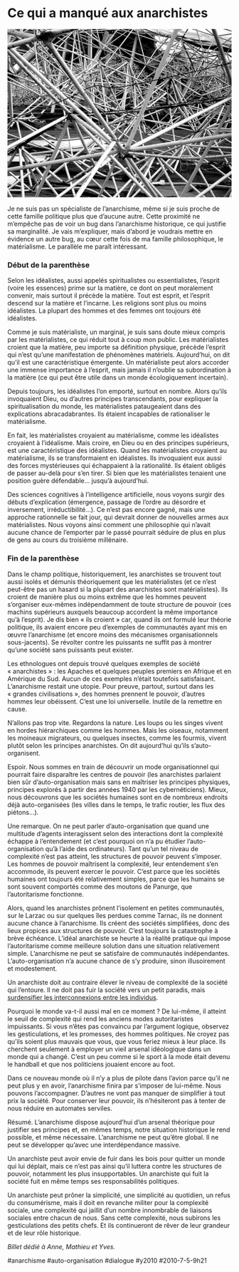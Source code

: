 # Ce qui a manqué aux anarchistes

![](_i/384027019_5e647272761.webp)

Je ne suis pas un spécialiste de l’anarchisme, même si je suis proche de cette famille politique plus que d’aucune autre. Cette proximité ne m’empêche pas de voir un bug dans l’anarchisme historique, ce qui justifie sa marginalité. Je vais m’expliquer, mais d’abord je voudrais mettre en évidence un autre bug, au cœur cette fois de ma famille philosophique, le matérialisme. Le parallèle me paraît intéressant.

### Début de la parenthèse

Selon les idéalistes, aussi appelés spiritualistes ou essentialistes, l’esprit (voire les essences) prime sur la matière, ce dont on peut moralement convenir, mais surtout il précède la matière. Tout est esprit, et l’esprit descend sur la matière et l’incarne. Les religions sont plus ou moins idéalistes. La plupart des hommes et des femmes ont toujours été idéalistes.

Comme je suis matérialiste, un marginal, je suis sans doute mieux compris par les matérialistes, ce qui réduit tout à coup mon public. Les matérialistes croient que la matière, peu importe sa définition physique, précède l’esprit qui n’est qu’une manifestation de phénomènes matériels. Aujourd’hui, on dit qu’il est une caractéristique émergente. Un matérialiste peut alors accorder une immense importance à l’esprit, mais jamais il n’oublie sa subordination à la matière (ce qui peut être utile dans un monde écologiquement incertain).

Depuis toujours, les idéalistes l’on emporté, surtout en nombre. Alors qu’ils invoquaient Dieu, ou d’autres principes transcendants, pour expliquer la spiritualisation du monde, les matérialistes pataugeaient dans des explications abracadabrantes. Ils étaient incapables de rationaliser le matérialisme.

En fait, les matérialistes croyaient au matérialisme, comme les idéalistes croyaient à l’idéalisme. Mais croire, en Dieu ou en des principes supérieurs, est une caractéristique des idéalistes. Quand les matérialistes croyaient au matérialisme, ils se transformaient en idéalistes. Ils invoquaient eux aussi des forces mystérieuses qui échappaient à la rationalité. Ils étaient obligés de passer au-delà pour s’en tirer. Si bien que les matérialistes tenaient une position guère défendable… jusqu’à aujourd’hui.

Des sciences cognitives à l’intelligence artificielle, nous voyons surgir des débuts d’explication (émergence, passage de l’ordre au désordre et inversement, irréductibilité…). Ce n’est pas encore gagné, mais une approche rationnelle se fait jour, qui devrait donner de nouvelles armes aux matérialistes. Nous voyons ainsi comment une philosophie qui n’avait aucune chance de l’emporter par le passé pourrait séduire de plus en plus de gens au cours du troisième millénaire.

### Fin de la parenthèse

Dans le champ politique, historiquement, les anarchistes se trouvent tout aussi isolés et démunis théoriquement que les matérialistes (et ce n’est peut-être pas un hasard si la plupart des anarchistes sont matérialistes). Ils croient de manière plus ou moins extrême que les hommes peuvent s’organiser eux-mêmes indépendamment de toute structure de pouvoir (ces machins supérieurs auxquels beaucoup accordent la même importance qu’à l’esprit). Je dis bien « ils croient » car, quand ils ont formulé leur théorie politique, ils avaient encore peu d’exemples de communautés ayant mis en œuvre l’anarchisme (et encore moins des mécanismes organisationnels sous-jacents). Se révolter contre les puissants ne suffit pas à montrer qu’une société sans puissants peut exister.

Les ethnologues ont depuis trouvé quelques exemples de société « anarchistes » : les Apaches et quelques peuples premiers en Afrique et en Amérique du Sud. Aucun de ces exemples n’était toutefois satisfaisant. L’anarchisme restait une utopie. Pour preuve, partout, surtout dans les « grandes civilisations », des hommes prennent le pouvoir, d’autres hommes leur obéissent. C’est une loi universelle. Inutile de la remettre en cause.

N’allons pas trop vite. Regardons la nature. Les loups ou les singes vivent en hordes hiérarchiques comme les hommes. Mais les oiseaux, notamment les moineaux migrateurs, ou quelques insectes, comme les fourmis, vivent plutôt selon les principes anarchistes. On dit aujourd’hui qu’ils s’auto-organisent.

Espoir. Nous sommes en train de découvrir un mode organisationnel qui pourrait faire disparaître les centres de pouvoir (les anarchistes parlaient bien sûr d’auto-organisation mais sans en maîtriser les principes physiques, principes explorés à partir des années 1940 par les cybernéticiens). Mieux, nous découvrons que les sociétés humaines sont en de nombreux endroits déjà auto-organisées (les villes dans le temps, le trafic routier, les flux des piétons...).

Une remarque. On ne peut parler d’auto-organisation que quand une multitude d’agents interagissent selon des interactions dont la complexité échappe à l’entendement (et c’est pourquoi on n’a pu étudier l’auto-organisation qu’à l’aide des ordinateurs). Tant qu’un tel niveau de complexité n’est pas atteint, les structures de pouvoir peuvent s’imposer. Les hommes de pouvoir maîtrisent la complexité, leur entendement s’en accommode, ils peuvent exercer le pouvoir. C’est parce que les sociétés humaines ont toujours été relativement simples, parce que les humains se sont souvent comportés comme des moutons de Panurge, que l’autoritarisme fonctionne.

Alors, quand les anarchistes prônent l’isolement en petites communautés, sur le Larzac ou sur quelques îles perdues comme Tarnac, ils ne donnent aucune chance à l’anarchisme. Ils créent des sociétés simplifiées, donc des lieux propices aux structures de pouvoir. C’est toujours la catastrophe à brève échéance. L’idéal anarchiste se heurte à la réalité pratique qui impose l’autoritarisme comme meilleure solution dans une situation relativement simple. L’anarchisme ne peut se satisfaire de communautés indépendantes. L’auto-organisation n’a aucune chance de s’y produire, sinon illusoirement et modestement.

Un anarchiste doit au contraire élever le niveau de complexité de la société qui l’entoure. Il ne doit pas fuir la société vers un petit paradis, mais [surdensifier les interconnexions entre les individus](../5/la-liberte-le-lien.md).

Pourquoi le monde va-t-il aussi mal en ce moment ? De lui-même, il atteint le seuil de complexité qui rend les anciens modes autoritaristes impuissants. Si vous n’êtes pas convaincu par l’argument logique, observez les gesticulations, et les promesses, des hommes politiques. Ne croyez pas qu’ils soient plus mauvais que vous, que vous feriez mieux à leur place. Ils cherchent seulement à employer un vieil arsenal idéologique dans un monde qui a changé. C’est un peu comme si le sport à la mode était devenu le handball et que nos politiciens jouaient encore au foot.

Dans ce nouveau monde où il n’y a plus de pilote dans l’avion parce qu’il ne peut plus y en avoir, l’anarchisme finira par s’imposer de lui-même. Nous pouvons l’accompagner. D’autres ne vont pas manquer de simplifier à tout prix la société. Pour conserver leur pouvoir, ils n’hésiteront pas à tenter de nous réduire en automates serviles.

Résumé. L’anarchisme dispose aujourd’hui d’un arsenal théorique pour justifier ses principes et, en mêmes temps, notre situation historique le rend possible, et même nécessaire. L’anarchisme ne peut qu’être global. Il ne peut se développer qu’avec une interdépendance massive.

Un anarchiste peut avoir envie de fuir dans les bois pour quitter un monde qui lui déplait, mais ce n’est pas ainsi qu’il luttera contre les structures de pouvoir, notamment les plus insupportables. Un anarchiste qui fuit la société fuit en même temps ses responsabilités politiques.

Un anarchiste peut prôner la simplicité, une simplicité au quotidien, un refus du consumérisme, mais il doit en revanche militer pour la complexité sociale, une complexité qui jaillit d’un nombre innombrable de liaisons sociales entre chacun de nous. Sans cette complexité, nous subirons les gesticulations des petits chefs. Et ils continueront de rêver de leur grandeur et de leur rôle historique.

*Billet dédié à Anne, Mathieu et Yves.*

#anarchisme #auto-organisation #dialogue #y2010 #2010-7-5-9h21
